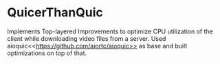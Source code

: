 # QuicerThanQuic
Implements Top-layered Improvements to optimize CPU utilization of the client while downloading video files from a server. Used aioquic&lt;&lt;https://github.com/aiortc/aioquic>> as base and built optimizations on top of that.
